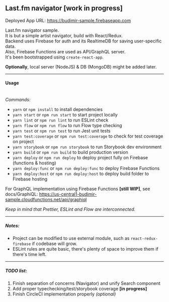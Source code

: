 ## Last.fm navigator [work in progress]

Deployed App URL: https://budimir-sample.firebaseapp.com

Last.fm navigator sample. <BR />
It is but a simple artist navigator, build with React/Redux. <BR />
Backend uses Firebase for auth and its RealtimeDB for saving user-specific data. <BR />
Also, Firebase Functions are used as API/GraphQL server. <BR />
It's been bootstrapped using `create-react-app`.

**Optionally**, local server (NodeJS) & DB (MongoDB) might be added later.

---

#### Usage

<BR />_Commands:_

* `yarn` or `npm install` to install dependencies
* `yarn start` or `npm run start` to start project locally
* `yarn lint` or `npm run lint` to run ESLint check
* `yarn flow` or `npm run flow` to run Flow type checking
* `yarn test` or `npm run test` to run Jest unit tests
* `yarn test:coverage` or `npm run test:coverage` to check for test coverage on project
* `yarn storybook` or `npm run storybook` to run Storybook dev environment
* `yarn build` or `npm run build` to build production version
* `yarn deploy` or `npm run deploy` to deploy project fully on Firebase (functions & hosting)
* `yarn deploy:func` or `npm run deploy:func` to deploy Firebase Functions
* `yarn deploy:host` or `npm run deploy:host` to deploy build folder to Firebase hosting

For GraphQL implementation using Firebase Functions **[still WIP]**, see docs/GraphiQL: https://us-central1-budimir-sample.cloudfunctions.net/api/graphiql

_Keep in mind that Prettier, ESLint and Flow are interconnected._

---

##### Notes:

* Project can be modified to use external module, such as `react-redux-firebase` if codebase will grow.
* ESLint rules are quite basic, there's plenty of space to improve them if there's time left.

---

##### TODO list:

1. Finish separation of concerns (Navigator) and unify Search component
2. Add proper typechecking/test/storybook coverage **[in progress]**
3. Finish CircleCI implementation properly _(optional)_
